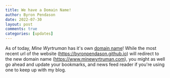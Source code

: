 ```yaml
---
title: We have a Domain Name!
author: Byron Pendason
date: 2022-07-30
layout: post
comments: true
categories: [updates]
---
```


As of today, *Mine Wyrtruman* has it's own [domain name](https://www.minewyrtruman.com/)! While the most recent url of the website (<https://byronpendason.github.io>) will redirect to the new domain name (<https://www.minewyrtruman.com>), you might as well go ahead and update your bookmarks, and news feed reader if you're using one to keep up with my blog.
